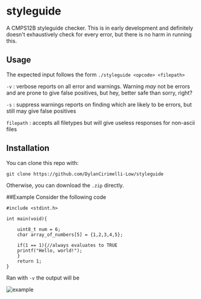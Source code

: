 # styleguide
A CMPS12B styleguide checker.
This is in early development and definitely doesn't exhaustively check for every error, but there is no harm in running this.

## Usage
The expected input follows the form `./styleguide <opcode> <filepath>`

`-v` : verbose
  reports on all error and warnings. Warning *may* not be errors and are prone to give false positives, but hey, better safe than sorry, right?
  
  `-s` : suppress warnings
  reports on finding which are likely to be errors, but still may give false positives
  
`filepath`  : accepts all filetypes but will give useless responses for non-ascii files

## Installation

You can clone this repo with:

`git clone https://github.com/DylanCirimelli-Low/styleguide`

Otherwise, you can download the `.zip` directly.

##Example
Consider the following code
```
#include <stdint.h>

int main(void){
	
	uint8_t num = 6;
	char array_of_numbers[5] = {1,2,3,4,5};
	
	if(1 == 1){//always evaluates to TRUE
	printf("Hello, world!");
	}
	return 1;
}
```
Ran with `-v` the output will be

![example](https://raw.github.com/DylanCirimelli-Low/styleguide/blob/master/verbose.PNG)

